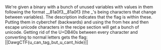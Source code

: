 We're given a binary with a bunch of unused variables with values in them following the format \_\_81a0f3_\_81a0f3 (the \_'s being characters that change between variables). The description indicates that the flag is within these. Putting them in cyberchef (backwards) and using the from hex and then escape unicode characters in the recipe section will get a bunch of unicode. Getting rid of the U+DB40s between every character and converting to normal letters gets the flag:
||DawgCTF{u_can_tag_but_u_cant_hide}||
